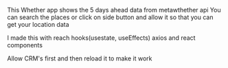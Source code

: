 This Whether app shows the 5 days ahead data from metawthether api 
You can search the places or click on side button and allow it so that you can get your location data

I made this with reach hooks(usestate, useEffects) axios and react components

Allow CRM's first and then reload it to make it work
